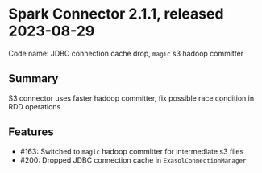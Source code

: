 # Spark Connector 2.1.1, released 2023-08-29

Code name: JDBC connection cache drop, `magic` s3 hadoop committer

## Summary

S3 connector uses faster hadoop committer, fix possible race condition in RDD operations

## Features

* #163: Switched to `magic` hadoop committer for intermediate s3 files
* #200: Dropped JDBC connection cache in `ExasolConnectionManager`
